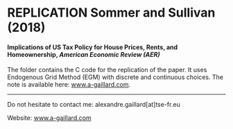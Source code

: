 # REPLICATION Sommer and Sullivan (2018)
#### Implications of US Tax Policy for House Prices, Rents, and Homeownership, *American Economic Review (AER)*

The folder contains the C code for the replication of the paper. It uses Endogenous Grid Method (EGM) with discrete and continuous choices. The note is available here: www.a-gaillard.com.

----

Do not hesitate to contact me: alexandre.gaillard[at]tse-fr.eu

Website: www.a-gaillard.com



